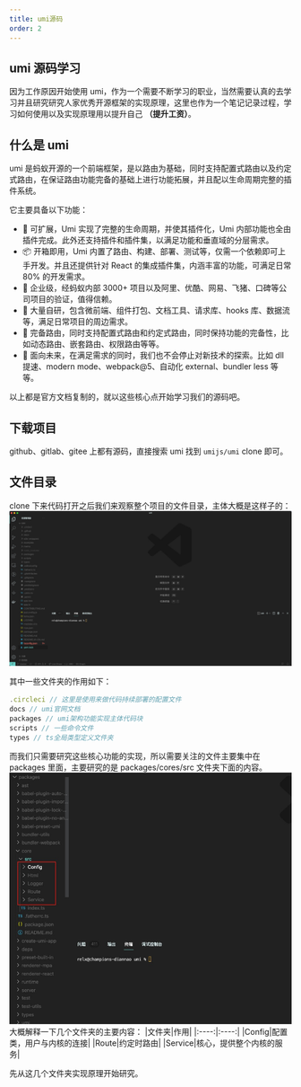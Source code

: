 ```yaml
---
title: umi源码
order: 2
---
```


## umi 源码学习

因为工作原因开始使用 umi，作为一个需要不断学习的职业，当然需要认真的去学习并且研究研究人家优秀开源框架的实现原理，这里也作为一个笔记记录过程，学习如何使用以及实现原理用以提升自己 **（提升工资）**。

## 什么是 umi

umi 是蚂蚁开源的一个前端框架，是以路由为基础，同时支持配置式路由以及约定式路由，在保证路由功能完备的基础上进行功能拓展，并且配以生命周期完整的插件系统。

它主要具备以下功能：

- 🎉 可扩展，Umi 实现了完整的生命周期，并使其插件化，Umi 内部功能也全由插件完成。此外还支持插件和插件集，以满足功能和垂直域的分层需求。
- 📦 开箱即用，Umi 内置了路由、构建、部署、测试等，仅需一个依赖即可上手开发。并且还提供针对 React 的集成插件集，内涵丰富的功能，可满足日常 80% 的开发需求。
- 🐠 企业级，经蚂蚁内部 3000+ 项目以及阿里、优酷、网易、飞猪、口碑等公司项目的验证，值得信赖。
- 🚀 大量自研，包含微前端、组件打包、文档工具、请求库、hooks 库、数据流等，满足日常项目的周边需求。
- 🌴 完备路由，同时支持配置式路由和约定式路由，同时保持功能的完备性，比如动态路由、嵌套路由、权限路由等等。
- 🚄 面向未来，在满足需求的同时，我们也不会停止对新技术的探索。比如 dll 提速、modern mode、webpack@5、自动化 external、bundler less 等等。

以上都是官方文档复制的，就以这些核心点开始学习我们的源码吧。

## 下载项目

github、gitlab、gitee 上都有源码，直接搜索 umi 找到 `umijs/umi` clone 即可。

## 文件目录

clone 下来代码打开之后我们来观察整个项目的文件目录，主体大概是这样子的：
<img src='./img/umi_files.jpg' />

其中一些文件夹的作用如下：

```js
.circleci // 这里是使用来做代码持续部署的配置文件
docs // umi官网文档
packages // umi架构功能实现主体代码块
scripts // 一些命令文件
types // ts全局类型定义文件夹
```

而我们只需要研究这些核心功能的实现，所以需要关注的文件主要集中在 packages 里面，主要研究的是 packages/cores/src 文件夹下面的内容。
<img src='./img/umi_files_2.jpg' />
大概解释一下几个文件夹的主要内容：
|文件夹|作用|
|:----:|:----:|
|Config|配置类，用户与内核的连接|
|Route|约定时路由|
|Service|核心，提供整个内核的服务|

先从这几个文件夹实现原理开始研究。
